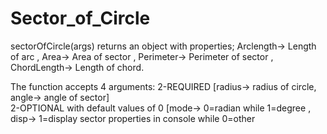 # Sector_of_Circle

sectorOfCircle(args) returns an object with properties; 
Arclength-> Length of arc       ,   Area-> Area of sector , 
Perimeter-> Perimeter of sector ,   ChordLength-> Length of chord.

The function accepts 4 arguments: 
2-REQUIRED [radius-> radius of circle, angle-> angle of sector]   
2-OPTIONAL with default values of 0 [mode-> 0=radian while 1=degree , disp-> 1=display sector properties in console while 0=other
